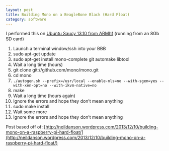 ```yaml
---
layout: post
title: Building Mono on a BeagleBone Black (Hard Float)
category: software
---
```


I performed this on [Ubuntu Saucy 13.10 from ARMhf](http://www.armhf.com/index.php/boards/beaglebone-black/) (running from an 8Gb SD card)

1. Launch a terminal window/ssh into your BBB
1. sudo apt-get update
1. sudo apt-get install mono-complete git automake libtool
1. Wait a long time (hours)
1. git clone git://github.com/mono/mono.git
1. cd mono
1. `./autogen.sh --prefix=/usr/local --enable-nls=no --with-sgen=yes --with-xen-opt=no --with-ikvm-native=no`  
1. make
1. Wait a long time (hours again)
1. Ignore the errors and hope they don’t mean anything
1. sudo make install
1. Wait some more
1. Ignore the errors and hope they don’t mean anything

Post based off of: [http://neildanson.wordpress.com/2013/12/10/building-mono-on-a-raspberry-pi-hard-float/](http://neildanson.wordpress.com/2013/12/10/building-mono-on-a-raspberry-pi-hard-float/)